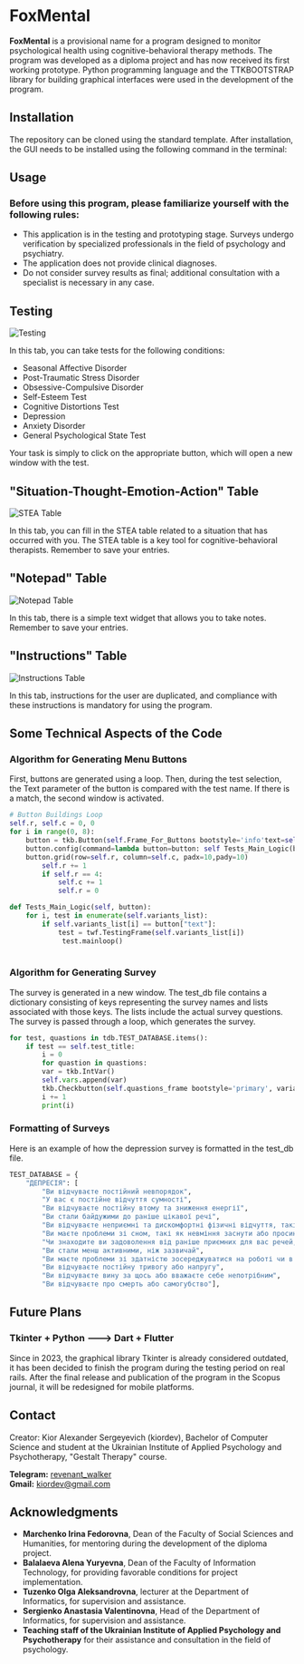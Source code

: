 
# FoxMental

**FoxMental** is a provisional name for a program designed to monitor psychological health using cognitive-behavioral therapy methods. The program was developed as a diploma project and has now received its first working prototype. Python programming language and the TTKBOOTSTRAP library for building graphical interfaces were used in the development of the program.

## Installation

The repository can be cloned using the standard template. After installation, the GUI needs to be installed using the following command in the terminal:

## Usage

### Before using this program, please familiarize yourself with the following rules:
- This application is in the testing and prototyping stage. Surveys undergo verification by specialized professionals in the field of psychology and psychiatry.
- The application does not provide clinical diagnoses.
- Do not consider survey results as final; additional consultation with a specialist is necessary in any case.

## Testing
![Testing](https://i.ibb.co/0Q5TP4n/image.png)

In this tab, you can take tests for the following conditions:
- Seasonal Affective Disorder
- Post-Traumatic Stress Disorder
- Obsessive-Compulsive Disorder
- Self-Esteem Test
- Cognitive Distortions Test
- Depression
- Anxiety Disorder
- General Psychological State Test

Your task is simply to click on the appropriate button, which will open a new window with the test.

## "Situation-Thought-Emotion-Action" Table
![STEА Table](https://i.ibb.co/stvYYrf/image.png)

In this tab, you can fill in the STEA table related to a situation that has occurred with you. The STEA table is a key tool for cognitive-behavioral therapists. Remember to save your entries.

## "Notepad" Table
![Notepad Table](https://i.ibb.co/fC402j1/image.png)

In this tab, there is a simple text widget that allows you to take notes. Remember to save your entries.

## "Instructions" Table
![Instructions Table](https://i.ibb.co/VpvZHzp/FAQ.png)

In this tab, instructions for the user are duplicated, and compliance with these instructions is mandatory for using the program.

## Some Technical Aspects of the Code
### Algorithm for Generating Menu Buttons
First, buttons are generated using a loop. Then, during the test selection, the Text parameter of the button is compared with the test name. If there is a match, the second window is activated.
```python
# Button Buildings Loop
self.r, self.c = 0, 0
for i in range(0, 8):
    button = tkb.Button(self.Frame_For_Buttons bootstyle='info'text=self.variants_list[i], width=30)
    button.config(command=lambda button=button: self Tests_Main_Logic(button)) 
    button.grid(row=self.r, column=self.c, padx=10,pady=10)
        self.r += 1
        if self.r == 4:
            self.c += 1
            self.r = 0

def Tests_Main_Logic(self, button):
    for i, test in enumerate(self.variants_list):
        if self.variants_list[i] == button["text"]:
            test = twf.TestingFrame(self.variants_list[i])
             test.mainloop()
        
```
### Algorithm for Generating Survey
The survey is generated in a new window. The test_db file contains a dictionary consisting of keys representing the survey names and lists associated with those keys. The lists include the actual survey questions. The survey is passed through a loop, which generates the survey.
```python
for test, quastions in tdb.TEST_DATABASE.items():
    if test == self.test_title:
        i = 0
        for quastion in quastions:
        var = tkb.IntVar()
        self.vars.append(var)
        tkb.Checkbutton(self.quastions_frame bootstyle='primary', variable=var,text=quastion, offvalue=0, onvalue=1).grid(row=i, column=1, padx=10, pady=6, sticky="w")
        i += 1
        print(i)
```
### Formatting of Surveys
Here is an example of how the depression survey is formatted in the test_db file.
```python
TEST_DATABASE = {
    "ДЕПРЕСІЯ": [
        "Ви відчуваєте постійний невпорядок",
        "У вас є постійне відчуття сумності",
        "Ви відчуваєте постійну втому та зниження енергії",
        "Ви стали байдужими до раніше цікавої речі",
        "Ви відчуваєте неприємні та дискомфортні фізичні відчуття, такі як біль у м'язах або головні болі",
        "Ви маєте проблеми зі сном, такі як невміння заснути або просинання вночі",
        "Чи знаходите ви задоволення від раніше приємних для вас речей, які робили ви",
        "Ви стали менш активними, ніж зазвичай",
        "Ви маєте проблеми зі здатністю зосереджуватися на роботі чи в навчанні",
        "Ви відчуваєте постійну тривогу або напругу",
        "Ви відчуваєте вину за щось або вважаєте себе непотрібним",
        "Ви відчуваєте про смерть або самогубство"],
```

## Future Plans
### Tkinter + Python ---> Dart + Flutter

Since in 2023, the graphical library Tkinter is already considered outdated, it has been decided to finish the program during the testing period on real rails. After the final release and publication of the program in the Scopus journal, it will be redesigned for mobile platforms.

## Contact

Creator: Kior Alexander Sergeyevich (kiordev), Bachelor of Computer Science and student at the Ukrainian Institute of Applied Psychology and Psychotherapy, "Gestalt Therapy" course.

**Telegram:** [revenant_walker](https://t.me/revenant_walker)  
**Gmail:** kiordev@gmail.com

## Acknowledgments
- **Marchenko Irina Fedorovna**, Dean of the Faculty of Social Sciences and Humanities, for mentoring during the development of the diploma project.
- **Balalaeva Alena Yuryevna**, Dean of the Faculty of Information Technology, for providing favorable conditions for project implementation.
- **Tuzenko Olga Aleksandrovna**, lecturer at the Department of Informatics, for supervision and assistance.
- **Sergienko Anastasia Valentinovna**, Head of the Department of Informatics, for supervision and assistance.
- **Teaching staff of the Ukrainian Institute of Applied Psychology and Psychotherapy** for their assistance and consultation in the field of psychology.
